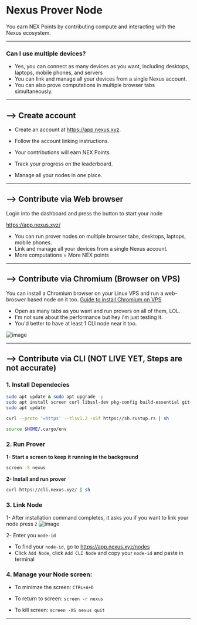 # Nexus Prover Node
You earn NEX Points by contributing compute and interacting with the Nexus ecosystem.

---

### Can I use multiple devices?
* Yes, you can connect as many devices as you want, including desktops, laptops, mobile phones, and servers
* You can link and manage all your devices from a single Nexus account.
* You can also prove computations in multiple browser tabs simultaneously.

---

## --> Create account
* Create an account at https://app.nexus.xyz.

* Follow the account linking instructions.

* Your contributions will earn NEX Points.

* Track your progress on the leaderboard.

* Manage all your nodes in one place.

---

## --> Contribute via Web browser
Login into the dashboard and press the button to start your node

https://app.nexus.xyz/

- You can run prover nodes on multiple browser tabs, desktops, laptops, mobile phones.
- Link and manage all your devices from a single Nexus account.
- More computations = More NEX points

---

## --> Contribute via Chromium (Browser on VPS)
You can install a Chromium browser on your Linux VPS and run a web-broswer based node on it too. [Guide to install Chromium on VPS](https://github.com/0xmoei/Install-Chromium-Linux-Browser)

* Open as many tabs as you want and run provers on all of them, LOL.
* I'm not sure about the performance but hey i'm just testing it.
* You'd better to have at least 1 CLI node near it too.

![image](https://github.com/user-attachments/assets/0e004e3c-f73e-4c32-bb86-0043b16259b7)

---

## --> Contribute via CLI (NOT LIVE YET, Steps are not accurate)
### 1. Install Dependecies
```bash
sudo apt update & sudo apt upgrade -y
sudo apt install screen curl libssl-dev pkg-config build-essential git-all protobuf-compiler -y
sudo apt update
```
```bash
curl --proto '=https' --tlsv1.2 -sSf https://sh.rustup.rs | sh
```
```bash
source $HOME/.cargo/env
```

### 2. Run Prover
**1- Start a screen to keep it running in the background**
```bash
screen -S nexus
```
**2- Install and run prover**
```bash
curl https://cli.nexus.xyz/ | sh
```

### 3. Link Node
1- After installation command completes, it asks you if you want to link your node press `2`
![image](https://github.com/user-attachments/assets/603d8a8e-5be5-485d-b4b8-76a9639aa836)

2- Enter you `node-id`
* To find your `node-id`, go  to https://app.nexus.xyz/nodes
* Click `Add Node`, click `Add CLI Node` and copy your `node-id` and paste in terminal

### 4. Manage your Node screen:
* To minimze the screen: `CTRL+A+D`

* To return to screen: `screen -r nexus`

* To kill screen: `screen -XS nexus quit`

---


